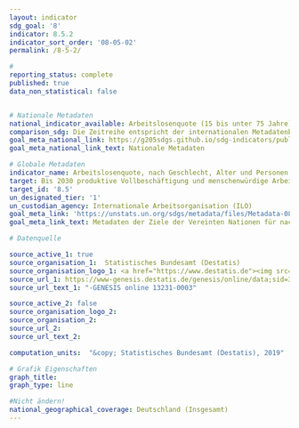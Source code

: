 ```yaml
---
layout: indicator
sdg_goal: '8'
indicator: 8.5.2
indicator_sort_order: '08-05-02'
permalink: /8-5-2/

#
reporting_status: complete
published: true
data_non_statistical: false


# Nationale Metadaten
national_indicator_available: Arbeitslosenquote (15 bis unter 75 Jahre)
comparison_sdg: Die Zeitreihe entspricht der internationalen Metadatenbeschreibung. Für die Disaggregationsdimension "Menschen mit Behinderungen" liegen bisher keine Daten vor.
goal_meta_national_link: https://g205sdgs.github.io/sdg-indicators/public/MetaDe/8.5.2.pdf
goal_meta_national_link_text: Nationale Metadaten

# Globale Metadaten
indicator_name: Arbeitslosenquote, nach Geschlecht, Alter und Personen mit Behinderungen  
target: Bis 2030 produktive Vollbeschäftigung und menschenwürdige Arbeit für alle Frauen und Männer, einschließlich junger Menschen und Menschen mit Behinderungen, sowie gleiches Entgelt für gleichwertige Arbeit erreichen
target_id: '8.5'
un_designated_tier: '1'
un_custodian_agency: Internationale Arbeitsorganisation (ILO)
goal_meta_link: 'https://unstats.un.org/sdgs/metadata/files/Metadata-08-05-02.pdf '
goal_meta_link_text: Metadaten der Ziele der Vereinten Nationen für nachhaltige Entwicklung

# Datenquelle

source_active_1: true
source_organisation_1:  Statistisches Bundesamt (Destatis)
source_organisation_logo_1: <a href="https://www.destatis.de"><img src="https://g205sdgs.github.io/sdg-indicators/public/logos/destatis.png" alt="Logo Destatis" /></a>
source_url_1: https://www-genesis.destatis.de/genesis/online/data;sid=3C5B3EACF2609DD69F5959C972293B43.GO_1_5?operation=abruftabellenVerzeichnis
source_url_text_1: "-GENESIS online 13231-0003"

source_active_2: false
source_organisation_logo_2:
source_organisation_2:
source_url_2:
source_url_text_2:

computation_units:  "&copy; Statistisches Bundesamt (Destatis), 2019"

# Grafik Eigenschaften
graph_title:
graph_type: line

#Nicht ändern!
national_geographical_coverage: Deutschland (Insgesamt)
---
```

